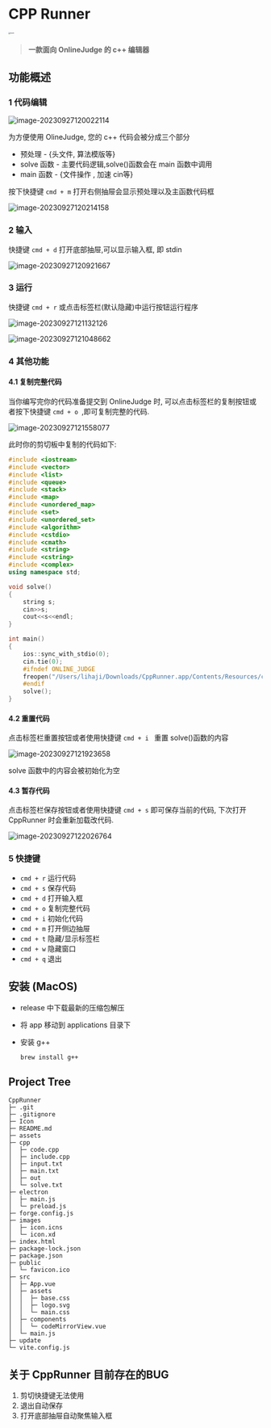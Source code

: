 # CPP Runner
<img src="assets/icon.png" alt="icon" style="zoom:25%;" />

> ####  一款面向 OnlineJudge 的 c++ 编辑器



## 功能概述

### 1 代码编辑

![image-20230927120022114](assets/image-20230927120022114.png)


为方便使用 OlineJudge, 您的 c++ 代码会被分成三个部分

* 预处理 - {头文件, 算法模版等}
* solve 函数 - 主要代码逻辑,solve()函数会在 main 函数中调用
* main 函数 - {文件操作 , 加速 cin等}

按下快捷键 `cmd + m` 打开右侧抽屉会显示预处理以及主函数代码框

![image-20230927120214158](assets/image-20230927120214158.png)

### 2 输入

快捷键 `cmd + d`  打开底部抽屉,可以显示输入框, 即 stdin

![image-20230927120921667](assets/image-20230927120921667.png)



### 3 运行

快捷键 `cmd + r` 或点击标签栏(默认隐藏)中运行按钮运行程序

![image-20230927121132126](assets/image-20230927121132126.png)

![image-20230927121048662](assets/image-20230927121048662.png)

### 4 其他功能

#### 4.1 复制完整代码

当你编写完你的代码准备提交到 OnlineJudge 时, 可以点击标签栏的复制按钮或者按下快捷键 `cmd + o `,即可复制完整的代码.

![image-20230927121558077](assets/image-20230927121558077.png)

此时你的剪切板中复制的代码如下:

```c++
#include <iostream>
#include <vector>
#include <list>
#include <queue>
#include <stack>
#include <map>
#include <unordered_map>
#include <set>
#include <unordered_set>
#include <algorithm>
#include <cstdio>
#include <cmath>
#include <string>
#include <cstring>
#include <complex>
using namespace std;

void solve()
{
	string s;
	cin>>s;
	cout<<s<<endl;
}

int main()
{
	ios::sync_with_stdio(0);
	cin.tie(0);
	#ifndef ONLINE_JUDGE
	freopen("/Users/lihaji/Downloads/CppRunner.app/Contents/Resources/cpp/input.txt","r",stdin);
	#endif
	solve();
}
```

#### 4.2 重置代码

点击标签栏重置按钮或者使用快捷键 `cmd + i ` 重置 solve()函数的内容

![image-20230927121923658](assets/image-20230927121923658.png)

solve 函数中的内容会被初始化为空

#### 4.3 暂存代码

点击标签栏保存按钮或者使用快捷键 `cmd + s` 即可保存当前的代码, 下次打开 CppRunner 时会重新加载改代码.

![image-20230927122026764](assets/image-20230927122026764.png)



### 5 快捷键

- `cmd + r` 运行代码
- `cmd + s` 保存代码
- `cmd + d` 打开输入框
- `cmd + o` 复制完整代码
- `cmd + i` 初始化代码
- `cmd + m` 打开侧边抽屉
- `cmd + t` 隐藏/显示标签栏
- `cmd + w` 隐藏窗口
- `cmd + q` 退出



## 安装 (MacOS)

* release 中下载最新的压缩包解压

* 将 app 移动到 applications 目录下

* 安装 g++

    ```
    brew install g++
    ```

    

## Project Tree
```
CppRunner
├─ .git
├─ .gitignore
├─ Icon
├─ README.md
├─ assets
├─ cpp
│  ├─ code.cpp
│  ├─ include.cpp
│  ├─ input.txt
│  ├─ main.txt
│  ├─ out
│  └─ solve.txt
├─ electron
│  ├─ main.js
│  └─ preload.js
├─ forge.config.js
├─ images
│  ├─ icon.icns
│  └─ icon.xd
├─ index.html
├─ package-lock.json
├─ package.json
├─ public
│  └─ favicon.ico
├─ src
│  ├─ App.vue
│  ├─ assets
│  │  ├─ base.css
│  │  ├─ logo.svg
│  │  └─ main.css
│  ├─ components
│  │  └─ codeMirrorView.vue
│  └─ main.js
├─ update
└─ vite.config.js

```







## 关于 CppRunner 目前存在的BUG

1. 剪切快捷键无法使用
2. 退出自动保存
3. 打开底部抽屉自动聚焦输入框

